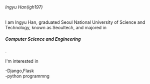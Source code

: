 <h6>Ingyu Han(igh197)</h6>
I am <h7>Ingyu Han</h7>, graduated Seoul National University of Science and Technology, known as Seoultech,
and majored in <h5>Computer Science and Engineering</h5>.

I'm interested in 
<p>
-Django,Flask<br>
-python programmng<br>
</p>
